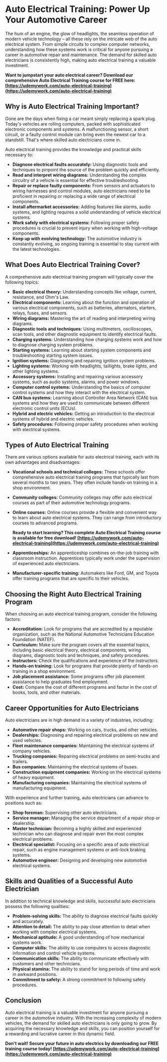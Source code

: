 # Auto Electrical Training: Power Up Your Automotive Career

The hum of an engine, the glow of headlights, the seamless operation of modern vehicle technology – all these rely on the intricate web of the auto electrical system. From simple circuits to complex computer networks, understanding how these systems work is critical for anyone pursuing a career in automotive repair and maintenance. The demand for skilled auto electricians is consistently high, making auto electrical training a valuable investment.

**Want to jumpstart your auto electrical career? Download our comprehensive Auto Electrical Training course for FREE here: [https://udemywork.com/auto-electrical-training](https://udemywork.com/auto-electrical-training)**

## Why is Auto Electrical Training Important?

Gone are the days when fixing a car meant simply replacing a spark plug. Today's vehicles are rolling computers, packed with sophisticated electronic components and systems. A malfunctioning sensor, a short circuit, or a faulty control module can bring even the newest car to a standstill. That's where skilled auto electricians come in.

Auto electrical training provides the knowledge and practical skills necessary to:

*   **Diagnose electrical faults accurately:** Using diagnostic tools and techniques to pinpoint the source of the problem quickly and efficiently.
*   **Read and interpret wiring diagrams:** Understanding the complex circuitry of a vehicle is essential for effective troubleshooting.
*   **Repair or replace faulty components:** From sensors and actuators to wiring harnesses and control modules, auto electricians need to be proficient in repairing or replacing a wide range of electrical components.
*   **Install aftermarket accessories:** Adding features like alarms, audio systems, and lighting requires a solid understanding of vehicle electrical systems.
*   **Work safely with electrical systems:** Following proper safety procedures is crucial to prevent injury when working with high-voltage components.
*   **Keep up with evolving technology:** The automotive industry is constantly evolving, so ongoing training is essential to stay current with the latest technologies.

## What Does Auto Electrical Training Cover?

A comprehensive auto electrical training program will typically cover the following topics:

*   **Basic electrical theory:** Understanding concepts like voltage, current, resistance, and Ohm's Law.
*   **Electrical components:** Learning about the function and operation of various electrical components, such as batteries, alternators, starters, relays, fuses, and sensors.
*   **Wiring diagrams:** Mastering the art of reading and interpreting wiring diagrams.
*   **Diagnostic tools and techniques:** Using multimeters, oscilloscopes, scan tools, and other diagnostic equipment to identify electrical faults.
*   **Charging systems:** Understanding how charging systems work and how to diagnose charging system problems.
*   **Starting systems:** Learning about starting system components and troubleshooting starting system issues.
*   **Ignition systems:** Diagnosing and repairing ignition system problems.
*   **Lighting systems:** Working with headlights, taillights, brake lights, and other lighting systems.
*   **Accessory systems:** Installing and repairing various accessory systems, such as audio systems, alarms, and power windows.
*   **Computer control systems:** Understanding the basics of computer control systems and how they interact with the electrical system.
*   **CAN bus systems:** Learning about Controller Area Network (CAN) bus systems and how they are used to communicate between different electronic control units (ECUs).
*   **Hybrid and electric vehicles:** Getting an introduction to the electrical systems of hybrid and electric vehicles.
*   **Safety procedures:** Following proper safety procedures when working with electrical systems.

## Types of Auto Electrical Training

There are various options available for auto electrical training, each with its own advantages and disadvantages:

*   **Vocational schools and technical colleges:** These schools offer comprehensive auto electrical training programs that typically last from several months to two years. They often include hands-on training in a shop environment.
*   **Community colleges:** Community colleges may offer auto electrical courses as part of their automotive technology programs.
*   **Online courses:** Online courses provide a flexible and convenient way to learn about auto electrical systems. They can range from introductory courses to advanced programs.

    **Ready to start learning? This complete Auto Electrical Training course is available for free download! [https://udemywork.com/auto-electrical-training](https://udemywork.com/auto-electrical-training)**
*   **Apprenticeships:** An apprenticeship combines on-the-job training with classroom instruction. Apprentices typically work under the supervision of experienced auto electricians.
*   **Manufacturer-specific training:** Automakers like Ford, GM, and Toyota offer training programs that are specific to their vehicles.

## Choosing the Right Auto Electrical Training Program

When choosing an auto electrical training program, consider the following factors:

*   **Accreditation:** Look for programs that are accredited by a reputable organization, such as the National Automotive Technicians Education Foundation (NATEF).
*   **Curriculum:** Make sure the program covers all the essential topics, including basic electrical theory, electrical components, wiring diagrams, diagnostic tools and techniques, and safety procedures.
*   **Instructors:** Check the qualifications and experience of the instructors.
*   **Hands-on training:** Look for programs that provide plenty of hands-on training in a shop environment.
*   **Job placement assistance:** Some programs offer job placement assistance to help graduates find employment.
*   **Cost:** Compare the cost of different programs and factor in the cost of books, tools, and other materials.

## Career Opportunities for Auto Electricians

Auto electricians are in high demand in a variety of industries, including:

*   **Automotive repair shops:** Working on cars, trucks, and other vehicles.
*   **Dealerships:** Diagnosing and repairing electrical problems on new and used vehicles.
*   **Fleet maintenance companies:** Maintaining the electrical systems of company vehicles.
*   **Trucking companies:** Repairing electrical problems on semi-trucks and trailers.
*   **Bus companies:** Maintaining the electrical systems of buses.
*   **Construction equipment companies:** Working on the electrical systems of heavy equipment.
*   **Manufacturing companies:** Maintaining the electrical systems of manufacturing equipment.

With experience and further training, auto electricians can advance to positions such as:

*   **Shop foreman:** Supervising other auto electricians.
*   **Service manager:** Managing the service department of a repair shop or dealership.
*   **Master technician:** Becoming a highly skilled and experienced technician who can diagnose and repair even the most complex electrical problems.
*   **Electrical specialist:** Focusing on a specific area of auto electrical repair, such as engine management systems or anti-lock braking systems.
*   **Automotive engineer:** Designing and developing new automotive electrical systems.

## Skills and Qualities of a Successful Auto Electrician

In addition to technical knowledge and skills, successful auto electricians possess the following qualities:

*   **Problem-solving skills:** The ability to diagnose electrical faults quickly and accurately.
*   **Attention to detail:** The ability to pay close attention to detail when working with complex electrical systems.
*   **Mechanical aptitude:** A good understanding of how mechanical systems work.
*   **Computer skills:** The ability to use computers to access diagnostic information and control vehicle systems.
*   **Communication skills:** The ability to communicate effectively with customers and other technicians.
*   **Physical stamina:** The ability to stand for long periods of time and work in awkward positions.
*   **Commitment to safety:** A strong commitment to following safety procedures.

## Conclusion

Auto electrical training is a valuable investment for anyone pursuing a career in the automotive industry. With the increasing complexity of modern vehicles, the demand for skilled auto electricians is only going to grow. By acquiring the necessary knowledge and skills, you can position yourself for a rewarding and lucrative career in this dynamic field.

**Don't wait! Secure your future in auto electrics by downloading our FREE training course today! [https://udemywork.com/auto-electrical-training](https://udemywork.com/auto-electrical-training)**
